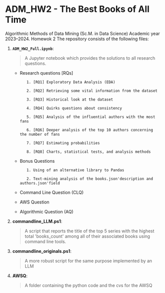 # ADM_HW2 - The Best Books of All Time
Algorithmic Methods of Data Mining (Sc.M. in Data Science) Academic year 2023–2024. Homewok 2 
The repository consists of the following files:
1. __`ADM_HW2_Full.ipynb`__: 
	> A Jupyter notebook which provides the solutions to all research questions.
 
    - Research questions [RQs]
  
             1. [RQ1] Exploratory Data Analysis (EDA)
      
             2. [RQ2] Retrieving some vital information from the dataset
      
             3. [RQ3] Historical look at the dataset
      
             4. [RQ4] Quirks questions about consistency
      
             5. [RQ5] Analysis of the influential authors with the most fans
      
             6. [RQ6] Deeper analysis of the top 10 authors concerning the number of fans
      
             7. [RQ7] Estimating probabilities
      
             8. [RQ8] Charts, statistical tests, and analysis methods
      
     - Bonus Questions
       
              1. Using of an alternative library to Pandas
       
              2. Text-mining analysis of the books.json'description and authors.json'field
               
     - Command Line Question (CLQ)
       
     - AWS Question
       
     - Algorithmic Question (AQ)
		
2. __commandline_LLM.ps1__:
	> A script that reports the title of the top 5 series with the highest total 'books_count' among all of their associated books using command line tools.
3. __commandline_originals.ps1__:
	> A more robust script for the same purpose implemented by an LLM
4. __AWSQ__:
   > A folder containing the python code and the cvs for the AWSQ
 

